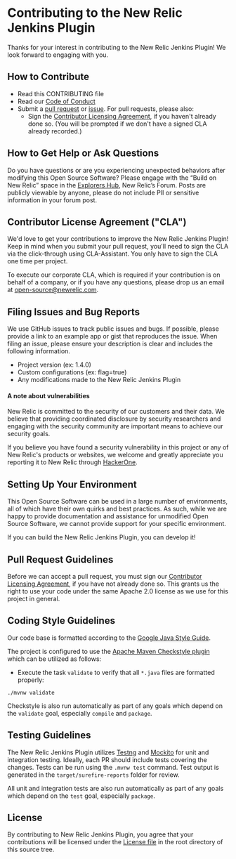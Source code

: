 # Contributing to the New Relic Jenkins Plugin
Thanks for your interest in contributing to the New Relic Jenkins Plugin!
We look forward to engaging with you.

## How to Contribute
* Read this CONTRIBUTING file
* Read our [Code of Conduct](CODE_OF_CONDUCT.md)
* Submit a [pull request](#pull-request-guidelines) or
  [issue](#filing-issues-and-bug-reports). For pull requests, please also:
    * Sign the [Contributor Licensing Agreement](#contributor-license-agreement-cla),
    if you haven't already done so. (You will be prompted if we don't have a
    signed CLA already recorded.)
    
## How to Get Help or Ask Questions
Do you have questions or are you experiencing unexpected behaviors after
modifying this Open Source Software? Please engage with the “Build on New Relic”
space in the [Explorers Hub](https://discuss.newrelic.com/c/build-on-new-relic/Open-Source-Agents-SDKs),
New Relic’s Forum. Posts are publicly viewable by anyone, please do not
include PII or sensitive information in your forum post.

## Contributor License Agreement ("CLA")
We'd love to get your contributions to improve the New Relic Jenkins Plugin!
Keep in mind when you submit your pull request, you'll need to sign the CLA via
the click-through using CLA-Assistant. You only have to sign the CLA one time
per project.

To execute our corporate CLA, which is required if your contribution is on
behalf of a company, or if you have any questions, please drop us an email at
open-source@newrelic.com. 

## Filing Issues and Bug Reports
We use GitHub issues to track public issues and bugs. If possible, please
provide a link to an example app or gist that reproduces the issue. When filing
an issue, please ensure your description is clear and includes the following
information.

* Project version (ex: 1.4.0)
* Custom configurations (ex: flag=true)
* Any modifications made to the New Relic Jenkins Plugin

#### A note about vulnerabilities  
New Relic is committed to the security of our customers and their data. We
believe that providing coordinated disclosure by security researchers and
engaging with the security community are important means to achieve our security
goals.

If you believe you have found a security vulnerability in this project or any
of New Relic's products or websites, we welcome and greatly appreciate you
reporting it to New Relic through [HackerOne](https://hackerone.com/newrelic).

## Setting Up Your Environment
This Open Source Software can be used in a large number of environments, all of
which have their own quirks and best practices. As such, while we are happy to
provide documentation and assistance for unmodified Open Source Software, we
cannot provide support for your specific environment.

If you can build the New Relic Jenkins Plugin, you can develop it!

## Pull Request Guidelines
Before we can accept a pull request, you must sign our
[Contributor Licensing Agreement](#contributor-license-agreement-cla), if you
have not already done so. This grants us the right to use your code under the
same Apache 2.0 license as we use for this project in general.

## Coding Style Guidelines
Our code base is formatted according to the
[Google Java Style Guide](https://google.github.io/styleguide/javaguide.html).

The project is configured to use the [Apache Maven Checkstyle plugin](https://maven.apache.org/plugins/maven-checkstyle-plugin/)
which can be utilized as follows:  

* Execute the task `validate` to verify that all `*.java` files are formatted
properly:

`./mvnw validate`

Checkstyle is also run automatically as part of any goals which depend on
the `validate` goal, especially `compile` and `package`.

## Testing Guidelines
The New Relic Jenkins Plugin utilizes [Testng](https://testng.org/doc/index.html)
and [Mockito](https://site.mockito.org/) for unit and integration testing.
Ideally, each PR should include tests covering the changes.  Tests can be run
using the `.mvnw test` command. Test output is generated in the `target/surefire-reports`
folder for review.

All unit and integration tests are also run automatically as part of any goals
which depend on the `test` goal, especially `package`.

## License
By contributing to New Relic Jenkins Plugin, you agree that your contributions
will be licensed under the [License file](LICENSE) in the root directory of
this source tree.